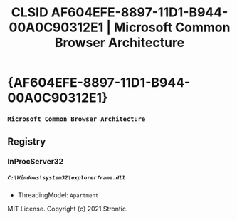 ﻿---
title: "CLSID AF604EFE-8897-11D1-B944-00A0C90312E1 | Microsoft Common Browser Architecture"
excerpt: What is COM-Object CLSID AF604EFE-8897-11D1-B944-00A0C90312E1?
---

# {AF604EFE-8897-11D1-B944-00A0C90312E1}

### `Microsoft Common Browser Architecture`

## Registry


### InProcServer32

##### `C:\Windows\system32\explorerframe.dll`
* ThreadingModel: `Apartment`

MIT License. Copyright (c) 2021 Strontic.


